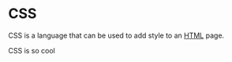 # CSS

CSS is a language that can be used to add style to an [HTML](/wiki/HTML) page.

CSS is so cool